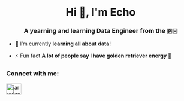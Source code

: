 <h1 align="center">Hi 👋, I'm Echo</h1>
<h3 align="center">A yearning and learning Data Engineer from the 🇵🇭</h3>

- 🌱 I’m currently **learning all about data**!

- ⚡ Fun fact **A lot of people say I have golden retriever energy 🐶**

<h3 align="left">Connect with me:</h3>
<p align="left">
<a href="https://linkedin.com/in/jarcelao" target="blank"><img align="center" src="https://raw.githubusercontent.com/rahuldkjain/github-profile-readme-generator/master/src/images/icons/Social/linked-in-alt.svg" alt="jarcelao" height="30" width="40" /></a>
</p>
